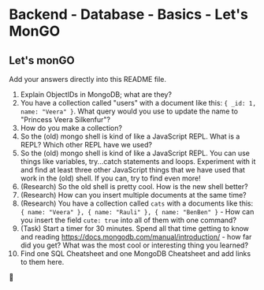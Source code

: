 # Backend - Database - Basics - Let's MonGO

## Let's monGO

Add your answers directly into this README file.

1. Explain ObjectIDs in MongoDB; what are they?
2. You have a collection called "users" with a document like this: `{ _id: 1, name: "Veera" }`. What query would you use to update the name to "Princess Veera Silkenfur"?
3. How do you make a collection?
4. So the (old) mongo shell is kind of like a JavaScript REPL. What is a REPL? Which other REPL have we used?
5. So the (old) mongo shell is kind of like a JavaScript REPL. You can use things like variables, try...catch  statements and loops. Experiment with it and find at least three other JavaScript things that we have used that work in the (old) shell. If you can, try to find even more!
6. (Research) So the old shell is pretty cool. How is the new shell better?
7. (Research) How can you insert multiple documents at the same time?
8. (Research) You have a collection called `cats` with a documents like this: `{ name: "Veera" }, { name: "Rauli" }, { name: "BenBen" }` - How can you insert the field `cute: true` into all of them with one command?
9. (Task) Start a timer for 30 minutes. Spend all that time getting to know and reading https://docs.mongodb.com/manual/introduction/ - how far did you get? What was the most cool or interesting thing you learned?
10. Find one SQL Cheatsheet and one MongoDB Cheatsheet and add links to them here.


































🌿
